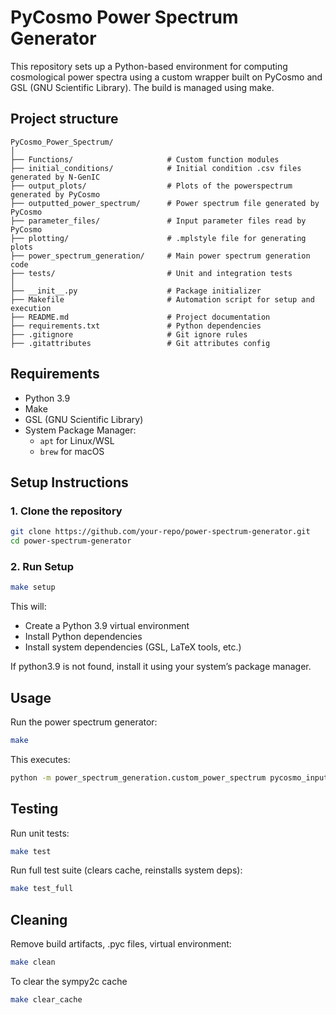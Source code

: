 # PyCosmo Power Spectrum Generator

This repository sets up a Python-based environment for computing cosmological power spectra using a custom wrapper built on PyCosmo and GSL (GNU Scientific Library). The build is managed using make.

## Project structure
```
PyCosmo_Power_Spectrum/
│
├── Functions/                     # Custom function modules
├── initial_conditions/            # Initial condition .csv files generated by N-GenIC
├── output_plots/                  # Plots of the powerspectrum generated by PyCosmo
├── outputted_power_spectrum/      # Power spectrum file generated by PyCosmo
├── parameter_files/               # Input parameter files read by PyCosmo
├── plotting/                      # .mplstyle file for generating plots
├── power_spectrum_generation/     # Main power spectrum generation code
├── tests/                         # Unit and integration tests
│
├── __init__.py                    # Package initializer
├── Makefile                       # Automation script for setup and execution
├── README.md                      # Project documentation
├── requirements.txt               # Python dependencies
├── .gitignore                     # Git ignore rules
├── .gitattributes                 # Git attributes config
```

## Requirements
* Python 3.9
* Make
* GSL (GNU Scientific Library)
* System Package Manager:
    * ```apt``` for Linux/WSL
    * ```brew``` for macOS

## Setup Instructions

### 1. Clone the repository

```bash
git clone https://github.com/your-repo/power-spectrum-generator.git
cd power-spectrum-generator
```

### 2. Run Setup

```bash
make setup
```

This will:
* Create a Python 3.9 virtual environment
* Install Python dependencies
* Install system dependencies (GSL, LaTeX tools, etc.)

If python3.9 is not found, install it using your system’s package manager.

## Usage

Run the power spectrum generator:
```bash
make
```

This executes:
```bash
python -m power_spectrum_generation.custom_power_spectrum pycosmo_input_32.param
```

## Testing

Run unit tests:
```bash
make test
```

Run full test suite (clears cache, reinstalls system deps):
```bash
make test_full
```

## Cleaning 

Remove build artifacts, .pyc files, virtual environment:
```bash
make clean
```

To clear the sympy2c cache
```bash
make clear_cache
```